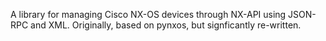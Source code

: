 A library for managing Cisco NX-OS devices through NX-API using JSON-RPC and XML. Originally, based on pynxos, but signficantly re-written.
